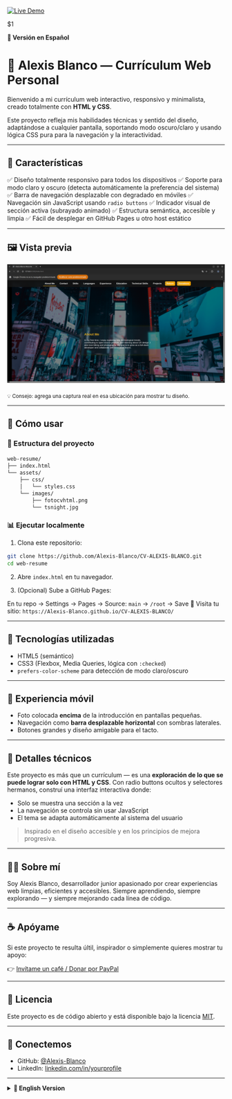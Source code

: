 [![Live Demo](https://img.shields.io/badge/Live%20Demo-Click%20Here-blue?style=flat\&logo=github)](https://Alexis-Blanco.github.io/web-resume/)

\$1

<summary><strong>📘 Versión en Español</strong></summary>

# 💼 Alexis Blanco — Currículum Web Personal

Bienvenido a mi currículum web interactivo, responsivo y minimalista, creado totalmente con **HTML y CSS**.

Este proyecto refleja mis habilidades técnicas y sentido del diseño, adaptándose a cualquier pantalla, soportando modo oscuro/claro y usando lógica CSS pura para la navegación y la interactividad.

---

## 🌟 Características

✅ Diseño totalmente responsivo para todos los dispositivos
✅ Soporte para modo claro y oscuro (detecta automáticamente la preferencia del sistema)
✅ Barra de navegación desplazable con degradado en móviles
✅ Navegación sin JavaScript usando `radio buttons`
✅ Indicador visual de sección activa (subrayado animado)
✅ Estructura semántica, accesible y limpia
✅ Fácil de desplegar en GitHub Pages u otro host estático

---

## 🖼️ Vista previa

![Captura del sitio](./assets/images/screenshot.png)

<sub>💡 Consejo: agrega una captura real en esa ubicación para mostrar tu diseño.</sub>

---

## 🚀 Cómo usar

### 📂 Estructura del proyecto

```
web-resume/
├── index.html
└── assets/
    ├── css/
    │   └── styles.css
    └── images/
        ├── fotocvhtml.png
        └── tsnight.jpg
```

### 📊 Ejecutar localmente

1. Clona este repositorio:

```bash
git clone https://github.com/Alexis-Blanco/CV-ALEXIS-BLANCO.git
cd web-resume
```

2. Abre `index.html` en tu navegador.

3. (Opcional) Sube a GitHub Pages:

En tu repo → Settings → Pages → Source: `main` → `/root` → Save
🔗 Visita tu sitio: `https://Alexis-Blanco.github.io/CV-ALEXIS-BLANCO/`

---

## 💠 Tecnologías utilizadas

* HTML5 (semántico)
* CSS3 (Flexbox, Media Queries, lógica con `:checked`)
* `prefers-color-scheme` para detección de modo claro/oscuro

---

## 📱 Experiencia móvil

* Foto colocada **encima** de la introducción en pantallas pequeñas.
* Navegación como **barra desplazable horizontal** con sombras laterales.
* Botones grandes y diseño amigable para el tacto.

---

## 🧠 Detalles técnicos

Este proyecto es más que un currículum — es una **exploración de lo que se puede lograr solo con HTML y CSS**. Con radio buttons ocultos y selectores hermanos, construí una interfaz interactiva donde:

* Solo se muestra una sección a la vez
* La navegación se controla sin usar JavaScript
* El tema se adapta automáticamente al sistema del usuario

> Inspirado en el diseño accesible y en los principios de mejora progresiva.

---

## 🙋‍♂️ Sobre mí

Soy Alexis Blanco, desarrollador junior apasionado por crear experiencias web limpias, eficientes y accesibles.
Siempre aprendiendo, siempre explorando — y siempre mejorando cada línea de código.

---

## ☕ Apóyame

Si este proyecto te resulta últil, inspirador o simplemente quieres mostrar tu apoyo:

👉 [Invítame un café / Donar por PayPal](https://www.paypal.com/paypalme/tuusuario)

---

## 📄 Licencia

Este proyecto es de código abierto y está disponible bajo la licencia [MIT](LICENSE).

---

## 🔗 Conectemos

* GitHub: [@Alexis-Blanco](https://github.com/Alexis-Blanco)
* LinkedIn: [linkedin.com/in/yourprofile](https://linkedin.com/in/yourprofile)

---

</details>

<details>
<summary><strong>📗 English Version</strong></summary>

# 💼 Alexis Blanco — Personal Web Resume

Welcome to my interactive, responsive, and minimalist web-based résumé — crafted entirely with **HTML and CSS**, without a single line of JavaScript.
This project reflects both my technical skills and design sensibility, adapting to any screen, supporting dark/light modes, and using pure CSS logic for navigation and interactivity.

---

## 🌟 Features

✅ Fully responsive design for all devices
✅ Dark and Light mode support (auto-detects system preference)
✅ Scrollable navigation bar with gradient hints on mobile
✅ Pure CSS navigation using `radio buttons` — no JavaScript
✅ Visual section indicator (animated underline)
✅ Accessible, semantic, and clean structure
✅ Easy to deploy on GitHub Pages or any static host

---

## 🖼️ Preview

![Preview screenshot](./assets/images/screenshot.png)

<sub>💡 Tip: Add a real screenshot in that location to show off your design.</sub>

---

## 🚀 How to Use

### 📂 Project Structure

```
web-resume/
├── index.html
└── assets/
    ├── css/
    │   └── styles.css
    └── images/
        ├── fotocvhtml.png
        └── tsnight.jpg
```

### 📊 Run Locally

1. Clone this repository:

```bash
git clone https://github.com/Alexis-Blanco/web-resume.git
cd web-resume
```

2. Open `index.html` in any browser.

3. (Optional) Host it on GitHub Pages:

Go to your repo → Settings → Pages → Source: `main` → `/root` → Save
🔗 Visit your new site at: `https://Alexis-Blanco.github.io/web-resume/`

---

## 💠 Built With

* HTML5 (Semantic)
* CSS3 (Flexbox, Media Queries, `:checked` logic)
* `prefers-color-scheme` for dark/light detection

---

## 📱 Mobile UX

* Photo placed **above** the introduction on small screens.
* Navigation becomes a **horizontal scroll bar** with shadows hinting overflow.
* Tap-friendly buttons and intuitive design.

---

## 🧠 Behind the Scenes

This project is more than just a resume — it’s an **exploration of what's possible with only HTML and CSS**. Using hidden radio inputs and sibling selectors, I created an interactive interface where:

* Only one section is visible at a time
* Navigation is controlled without JavaScript
* Themes adapt automatically based on the user system

> Inspired by accessibility-first design and progressive enhancement principles.

---

## 🙋‍♂️ About Me

I'm Alexis Blanco, a junior developer passionate about building clean, efficient, and accessible web experiences.
Always exploring, always learning — and always improving every line of code.

---

## ☕ Support

If you find this project useful, inspiring, or simply want to show some appreciation:

👉 [Buy me a coffee / Donate via PayPal](https://www.paypal.com/paypalme/tuusuario)

---

## 📄 License

This project is open-source and freely available under the [MIT License](LICENSE).

---

## 🔗 Let's Connect

* GitHub: [@yourusername](https://github.com/Alexis-Blanco)
* LinkedIn: [linkedin.com/in/yourprofile](https://linkedin.com/in/yourprofile)

---

</details>
